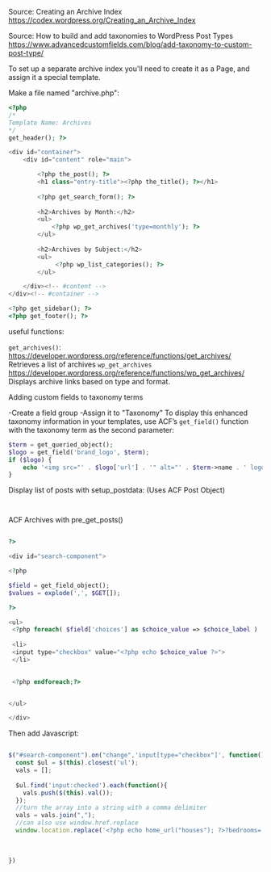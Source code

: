 
Source: Creating an Archive Index
https://codex.wordpress.org/Creating_an_Archive_Index

Source: How to build and add taxonomies to WordPress Post Types
https://www.advancedcustomfields.com/blog/add-taxonomy-to-custom-post-type/

To set up a separate archive index you'll need to create it as a Page, and assign it a special template.

Make a file named "archive.php":

```php
<?php
/*
Template Name: Archives
*/
get_header(); ?>

<div id="container">
	<div id="content" role="main">

		<?php the_post(); ?>
		<h1 class="entry-title"><?php the_title(); ?></h1>
		
		<?php get_search_form(); ?>
		
		<h2>Archives by Month:</h2>
		<ul>
			<?php wp_get_archives('type=monthly'); ?>
		</ul>
		
		<h2>Archives by Subject:</h2>
		<ul>
			 <?php wp_list_categories(); ?>
		</ul>

	</div><!-- #content -->
</div><!-- #container -->

<?php get_sidebar(); ?>
<?php get_footer(); ?>

```

useful functions:

`get_archives()`: https://developer.wordpress.org/reference/functions/get_archives/
Retrieves a list of archives
`wp_get_archives` https://developer.wordpress.org/reference/functions/wp_get_archives/
Displays archive links based on type and format.

Adding custom fields to taxonomy terms

-Create a field group
-Assign it to "Taxonomy"
To display this enhanced taxonomy information in your templates, 
use ACF’s `get_field()` function with the taxonomy term as the second parameter:
```php
$term = get_queried_object();
$logo = get_field('brand_logo', $term);
if ($logo) {
    echo '<img src="' . $logo['url'] . '" alt="' . $term->name . ' logo">';
}

```

Display list of posts with setup_postdata:
(Uses ACF Post Object)

```php



```

ACF Archives with pre_get_posts()

```php

?>

<div id="search-component">

<?php 

$field = get_field_object();
$values = explode(',', $GET[]);

?>

<ul>
 <?php foreach( $field['choices'] as $choice_value => $choice_label ) :?>
 
 <li>
 <input type="checkbox" value="<?php echo $choice_value ?>">
 </li>

 
 <?php endforeach;?>


</ul>

</div>

```

Then add Javascript:

```javascript

$("#search-component").on("change",'input[type="checkbox"]', function(){
  const $ul = $(this).closest('ul');
  vals = [];
  
  $ul.find('input:checked').each(function(){
    vals.push($(this).val());
  });
  //turn the array into a string with a comma delimiter
  vals = vals.join(",");
  //can also use window.href.replace
  window.location.replace('<?php echo home_url("houses"); ?>?bedrooms=' + vals);
  
  
  
})

```



